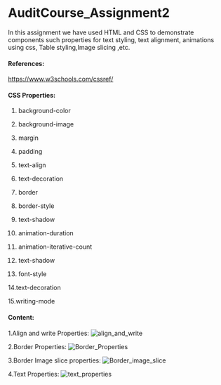# AuditCourse_Assignment2
In this assignment we have used HTML and CSS to demonstrate components such  properties for text styling, text alignment, animations using css, Table styling,Image slicing ,etc.
#### References:
https://www.w3schools.com/cssref/
#### CSS Properties:
1. background-color

2. background-image

3. margin

4. padding

5. text-align

6. text-decoration

7. border

8. border-style

9. text-shadow

10. animation-duration

11. animation-iterative-count

12. text-shadow

13. font-style

14.text-decoration

15.writing-mode

#### Content:
1.Align and write Properties:
![align_and_write](https://user-images.githubusercontent.com/55869458/130051913-edcaffd7-5dff-42b1-bc69-f9323d9203a9.PNG)

2.Border Properties:
![Border_Properties](https://user-images.githubusercontent.com/55869458/130052115-6244df62-ed48-4b01-abd1-8f7d37e45d08.PNG)

3.Border Image slice properties:
![Border_image_slice](https://user-images.githubusercontent.com/55869458/130052166-3944a461-4b0c-4c14-ad93-473a4f199f92.PNG)

4.Text Properties:
![text_properties](https://user-images.githubusercontent.com/55869458/130052220-079960cb-43df-465a-aac3-0999b649d451.PNG)
